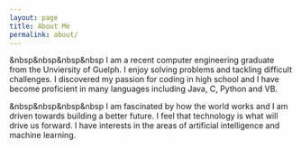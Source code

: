 ```yaml
---
layout: page
title: About Me
permalink: about/
---
```


  &nbsp&nbsp&nbsp&nbsp I am a recent computer engineering graduate from the Unviersity of Guelph. I enjoy solving problems and tackling difficult challenges. I discovered my passion for coding in high school and I have become proficient in many languages including Java, C, Python and VB.
  
 &nbsp&nbsp&nbsp&nbsp I am fascinated by how the world works and I am driven towards building a better future. I feel that technology is what will drive us forward. I have interests in the areas of artificial intelligence and machine learning.


